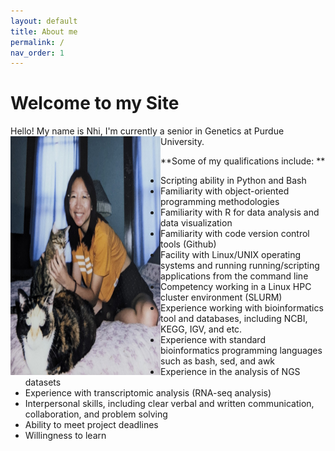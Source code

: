 ```yaml
---
layout: default
title: About me
permalink: /
nav_order: 1
---
```

<h1>Welcome to my Site</h1>  

<p>Hello! My name is Nhi, I'm currently a senior in Genetics at <img src="/assets/img/about_me_img/PXL_20220721_000907092.jpg" alt="nhivo" width="240" height="382" style="float:left">Purdue University. </p>

**Some of my qualifications include: **
- Scripting ability in Python and Bash 
- Familiarity with object-oriented programming methodologies 
- Familiarity with R for data analysis and data visualization 
- Familiarity with code version control tools (Github) 
- Facility with Linux/UNIX operating systems and running running/scripting applications from the command line  
- Competency working in a Linux HPC cluster environment (SLURM) 
- Experience working with bioinformatics tool and databases, including NCBI, KEGG, IGV, and etc. 
- Experience with standard bioinformatics programming languages such as bash, sed, and awk
- Experience in the analysis of NGS datasets 
- Experience with transcriptomic analysis (RNA-seq analysis) 
- Interpersonal skills, including clear verbal and written communication, collaboration, and problem solving 
- Ability to meet project deadlines 
- Willingness to learn 
